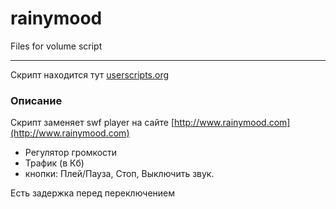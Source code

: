 rainymood
=========

Files for volume script

----------
Скрипт находится тут [userscripts.org](http://userscripts.org/scripts/show/168590) 

### Описание ###
Скрипт заменяет swf player на сайте [http://www.rainymood.com](http://www.rainymood.com) 

- Регулятор громкости
- Трафик (в Кб)
- кнопки: Плей/Пауза, Стоп, Выключить звук.

Есть задержка перед переключением